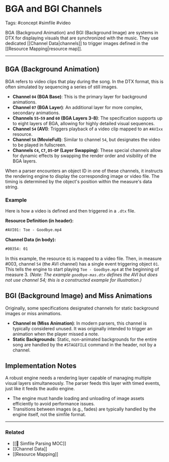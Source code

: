 # BGA and BGI Channels

Tags: #concept #simfile #video

BGA (Background Animation) and BGI (Background Image) are systems in DTX for displaying visuals that are synchronized with the music. They use dedicated [[Channel Data|channels]] to trigger images defined in the [[Resource Mapping|resource map]].

---

## BGA (Background Animation)

BGA refers to video clips that play during the song. In the DTX format, this is often simulated by sequencing a series of still images.

*   **Channel `04` (BGA Base)**: This is the primary layer for background animations.
*   **Channel `07` (BGA Layer)**: An additional layer for more complex, secondary animations.
*   **Channels `55`-`59` and `60` (BGA Layers 3-8)**: The specification supports up to eight layers of BGA, allowing for highly detailed visual sequences.
*   **Channel `54` (AVI)**: Triggers playback of a video clip mapped to an `#AVIxx` resource.
*   **Channel `5A` (MovieFull)**: Similar to channel `54`, but designates the video to be played in fullscreen.
*   **Channels `C4`, `C7`, `D5`-`DF` (Layer Swapping)**: These special channels allow for dynamic effects by swapping the render order and visibility of the BGA layers.

When a parser encounters an object ID in one of these channels, it instructs the rendering engine to display the corresponding image or video file. The timing is determined by the object's position within the measure's data string.

### Example

Here is how a video is defined and then triggered in a `.dtx` file.

**Resource Definition (in header):**
```dtx
#AVI01: Toe - Goodbye.mp4
```

**Channel Data (in body):**
```dtx
#00354: 01
```

In this example, the resource `01` is mapped to a video file. Then, in measure #003, channel `54` (the AVI channel) has a single event triggering object `01`. This tells the engine to start playing `Toe - Goodbye.mp4` at the beginning of measure 3. *(Note: The example `goodbye-mas.dtx` defines the AVI but does not use channel 54; this is a constructed example for illustration.)*

## BGI (Background Image) and Miss Animations

Originally, some specifications designated channels for static background images or miss animations.

*   **Channel `06` (Miss Animation)**: In modern parsers, this channel is typically considered unused. It was originally intended to trigger an animation when the player missed a note.
*   **Static Backgrounds**: Static, non-animated backgrounds for the entire song are handled by the `#STAGEFILE` command in the header, not by a channel.

## Implementation Notes

A robust engine needs a rendering layer capable of managing multiple visual layers simultaneously. The parser feeds this layer with timed events, just like it feeds the audio engine.

*   The engine must handle loading and unloading of image assets efficiently to avoid performance issues.
*   Transitions between images (e.g., fades) are typically handled by the engine itself, not the simfile format.

---

### Related

*   [[🎵 Simfile Parsing MOC]]
*   [[Channel Data]]
*   [[Resource Mapping]]
